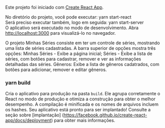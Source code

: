 Este projeto foi iniciado com [Create React App](https://github.com/facebook/create-react-app).

No diretório do projeto, você pode executar: yarn start-react<br/>
Será preciso executar também, logo em seguida: yarn start-server<br/>
O aplicativo será executado no modo de desenvolvimento. 
Abra [http://localhost:3000](http://localhost:3000) para visualizá-lo no navegador.

O projeto Minhas Séries consiste em ter um controle de séries, mostrando uma lista de séries cadastradas. 
A barra superior de opções mostra três opções:
Minhas Séries - Exibe a página inicial;
Séries - Exibe a lista de séries, com botões para cadastrar, remover e ver as informações detalhadas das séries.
Gêneros: Exibe a lista de gêneros cadatrados, com botões para adicionar, remover e editar gêneros.

### yarn build

Cria o aplicativo para produção na pasta `build`. Ele agrupa corretamente o React no modo de produção e otimiza a construção para obter o melhor desempenho. A compilação é minificada e os nomes de arquivos incluem os hashes. Seu aplicativo está pronto para ser implantado! Consulte a seção sobre [implantação] (https://facebook.github.io/create-react-app/docs/deployment) para obter mais informações.



